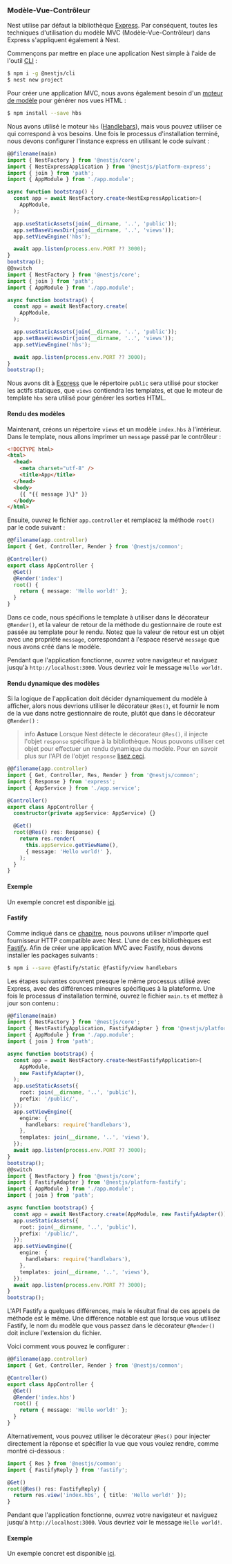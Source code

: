 ### Modèle-Vue-Contrôleur

Nest utilise par défaut la bibliothèque [Express](https://github.com/expressjs/express). Par conséquent, toutes les techniques d'utilisation du modèle MVC (Modèle-Vue-Contrôleur) dans Express s'appliquent également à Nest.

Commençons par mettre en place une application Nest simple à l'aide de l'outil [CLI](https://github.com/nestjs/nest-cli) :

```bash
$ npm i -g @nestjs/cli
$ nest new project
```

Pour créer une application MVC, nous avons également besoin d'un [moteur de modèle](https://expressjs.com/en/guide/using-template-engines.html) pour générer nos vues HTML :

```bash
$ npm install --save hbs
```

Nous avons utilisé le moteur `hbs` ([Handlebars](https://github.com/pillarjs/hbs#readme)), mais vous pouvez utiliser ce qui correspond à vos besoins. Une fois le processus d'installation terminé, nous devons configurer l'instance express en utilisant le code suivant :

```typescript
@@filename(main)
import { NestFactory } from '@nestjs/core';
import { NestExpressApplication } from '@nestjs/platform-express';
import { join } from 'path';
import { AppModule } from './app.module';

async function bootstrap() {
  const app = await NestFactory.create<NestExpressApplication>(
    AppModule,
  );

  app.useStaticAssets(join(__dirname, '..', 'public'));
  app.setBaseViewsDir(join(__dirname, '..', 'views'));
  app.setViewEngine('hbs');

  await app.listen(process.env.PORT ?? 3000);
}
bootstrap();
@@switch
import { NestFactory } from '@nestjs/core';
import { join } from 'path';
import { AppModule } from './app.module';

async function bootstrap() {
  const app = await NestFactory.create(
    AppModule,
  );

  app.useStaticAssets(join(__dirname, '..', 'public'));
  app.setBaseViewsDir(join(__dirname, '..', 'views'));
  app.setViewEngine('hbs');

  await app.listen(process.env.PORT ?? 3000);
}
bootstrap();
```

Nous avons dit à [Express](https://github.com/expressjs/express) que le répertoire `public` sera utilisé pour stocker les actifs statiques, que `views` contiendra les templates, et que le moteur de template `hbs` sera utilisé pour générer les sorties HTML.

#### Rendu des modèles

Maintenant, créons un répertoire `views` et un modèle `index.hbs` à l'intérieur. Dans le template, nous allons imprimer un `message` passé par le contrôleur :

```html
<!DOCTYPE html>
<html>
  <head>
    <meta charset="utf-8" />
    <title>App</title>
  </head>
  <body>
    {{ "{{ message }\}" }}
  </body>
</html>
```

Ensuite, ouvrez le fichier `app.controller` et remplacez la méthode `root()` par le code suivant :

```typescript
@@filename(app.controller)
import { Get, Controller, Render } from '@nestjs/common';

@Controller()
export class AppController {
  @Get()
  @Render('index')
  root() {
    return { message: 'Hello world!' };
  }
}
```

Dans ce code, nous spécifions le template à utiliser dans le décorateur `@Render()`, et la valeur de retour de la méthode du gestionnaire de route est passée au template pour le rendu. Notez que la valeur de retour est un objet avec une propriété `message`, correspondant à l'espace réservé `message` que nous avons créé dans le modèle.

Pendant que l'application fonctionne, ouvrez votre navigateur et naviguez jusqu'à `http://localhost:3000`. Vous devriez voir le message `Hello world!`.

#### Rendu dynamique des modèles

Si la logique de l'application doit décider dynamiquement du modèle à afficher, alors nous devrions utiliser le décorateur `@Res()`, et fournir le nom de la vue dans notre gestionnaire de route, plutôt que dans le décorateur `@Render()` :

> info **Astuce** Lorsque Nest détecte le décorateur `@Res()`, il injecte l'objet `response` spécifique à la bibliothèque. Nous pouvons utiliser cet objet pour effectuer un rendu dynamique du modèle. Pour en savoir plus sur l'API de l'objet `response` [lisez ceci](https://expressjs.com/en/api.html).

```typescript
@@filename(app.controller)
import { Get, Controller, Res, Render } from '@nestjs/common';
import { Response } from 'express';
import { AppService } from './app.service';

@Controller()
export class AppController {
  constructor(private appService: AppService) {}

  @Get()
  root(@Res() res: Response) {
    return res.render(
      this.appService.getViewName(),
      { message: 'Hello world!' },
    );
  }
}
```

#### Exemple

Un exemple concret est disponible [ici](https://github.com/nestjs/nest/tree/master/sample/15-mvc).

#### Fastify

Comme indiqué dans ce [chapitre](/techniques/performance), nous pouvons utiliser n'importe quel fournisseur HTTP compatible avec Nest. L'une de ces bibliothèques est [Fastify](https://github.com/fastify/fastify). Afin de créer une application MVC avec Fastify, nous devons installer les packages suivants :

```bash
$ npm i --save @fastify/static @fastify/view handlebars
```

Les étapes suivantes couvrent presque le même processus utilisé avec Express, avec des différences mineures spécifiques à la plateforme. Une fois le processus d'installation terminé, ouvrez le fichier `main.ts` et mettez à jour son contenu :

```typescript
@@filename(main)
import { NestFactory } from '@nestjs/core';
import { NestFastifyApplication, FastifyAdapter } from '@nestjs/platform-fastify';
import { AppModule } from './app.module';
import { join } from 'path';

async function bootstrap() {
  const app = await NestFactory.create<NestFastifyApplication>(
    AppModule,
    new FastifyAdapter(),
  );
  app.useStaticAssets({
    root: join(__dirname, '..', 'public'),
    prefix: '/public/',
  });
  app.setViewEngine({
    engine: {
      handlebars: require('handlebars'),
    },
    templates: join(__dirname, '..', 'views'),
  });
  await app.listen(process.env.PORT ?? 3000);
}
bootstrap();
@@switch
import { NestFactory } from '@nestjs/core';
import { FastifyAdapter } from '@nestjs/platform-fastify';
import { AppModule } from './app.module';
import { join } from 'path';

async function bootstrap() {
  const app = await NestFactory.create(AppModule, new FastifyAdapter());
  app.useStaticAssets({
    root: join(__dirname, '..', 'public'),
    prefix: '/public/',
  });
  app.setViewEngine({
    engine: {
      handlebars: require('handlebars'),
    },
    templates: join(__dirname, '..', 'views'),
  });
  await app.listen(process.env.PORT ?? 3000);
}
bootstrap();
```

L'API Fastify a quelques différences, mais le résultat final de ces appels de méthode est le même. Une différence notable est que lorsque vous utilisez Fastify, le nom du modèle que vous passez dans le décorateur `@Render()` doit inclure l'extension du fichier.

Voici comment vous pouvez le configurer :

```typescript
@@filename(app.controller)
import { Get, Controller, Render } from '@nestjs/common';

@Controller()
export class AppController {
  @Get()
  @Render('index.hbs')
  root() {
    return { message: 'Hello world!' };
  }
}
```

Alternativement, vous pouvez utiliser le décorateur `@Res()` pour injecter directement la réponse et spécifier la vue que vous voulez rendre, comme montré ci-dessous :

```typescript
import { Res } from '@nestjs/common';
import { FastifyReply } from 'fastify';

@Get()
root(@Res() res: FastifyReply) {
  return res.view('index.hbs', { title: 'Hello world!' });
}
```

Pendant que l'application fonctionne, ouvrez votre navigateur et naviguez jusqu'à `http://localhost:3000`. Vous devriez voir le message `Hello world!`.

#### Exemple

Un exemple concret est disponible [ici](https://github.com/nestjs/nest/tree/master/sample/17-mvc-fastify).
